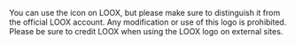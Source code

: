 You can use the icon on LOOX, but please make sure to distinguish it from the official LOOX account.
Any modification or use of this logo is prohibited.
Please be sure to credit LOOX when using the LOOX logo on external sites.
